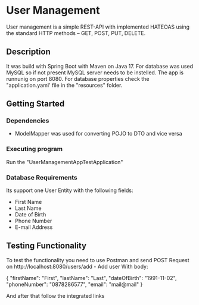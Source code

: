 # User Management

User management is a simple REST-API with implemented HATEOAS using the standard HTTP methods –  GET, POST, PUT, DELETE.

## Description

It was build with Spring Boot with Maven on Java 17. For database was used MySQL so if not present MySQL server needs to be instelled. The app is runnunig on port 8080.
For database properties check the "application.yaml' file in the "resources" folder.

## Getting Started

### Dependencies

* ModelMapper was used for converting POJO to DTO and vice versa

### Executing program

Run the "UserManagementAppTestApplication"

### Database Requirements

Its support one User Entity with the following fields:
* First Name
* Last Name
* Date of Birth
* Phone Number
* E-mail Address

## Testing Functionality

To test the functionality you need to use Postman and send POST Request on http://localhost:8080/users/add - Add user
With body: 

{
    "firstName": "First",
    "lastName": "Last",
    "dateOfBirth": "1991-11-02",
    "phoneNumber": "0878286577",
    "email": "mail@mail"
}

And after that follow the integrated links

